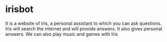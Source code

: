 # irisbot
It is a website of Iris, a personal assistant to which you can ask questions. Iris will search the internet and will provide answers. It also gives personal answers. We can also play music and games with Iris
